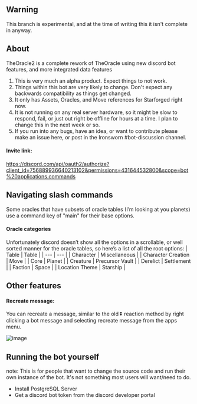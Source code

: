 ## Warning
This branch is experimental, and at the time of writing this it isn't complete in anyway.

## About
TheOracle2 is a complete rework of TheOracle using new discord bot features, and more integrated data features

1. This is very much an alpha product. Expect things to not work.
2. Things within this bot are very likely to change. Don't expect any backwards compatibility as things get changed.
3. It only has Assets, Oracles, and Move references for Starforged right now.
4. It is not running on any real server hardware, so it might be slow to respond, fail, or just out right be offline for hours at a time. I plan to change this in the next week or so.
5. If you run into any bugs, have an idea, or want to contribute please make an issue here, or post in the Ironsworn #bot-discussion channel.

#### Invite link: 
https://discord.com/api/oauth2/authorize?client_id=756889936640213102&permissions=431644532800&scope=bot%20applications.commands

## Navigating slash commands
Some oracles that have subsets of oracle tables (I’m looking at you planets) use a command key of "main" for their base options.

#### Oracle categories
Unfortunately discord doesn’t show all the options in a scrollable, or well sorted manner for the oracle tables, so here’s a list of all the root options:
| Table | Table |
| --- | --- |
| Character | Miscellaneous |
| Character Creation | Move |
| Core | Planet |
| Creature | Precursor Vault |
| Derelict | Settlement |
| Faction | Space |
| Location Theme | Starship |

## Other features
#### Recreate message:
You can recreate a message, similar to the old ⏬ reaction method by right clicking a bot message and selecting recreate message from the apps menu.

![image](https://user-images.githubusercontent.com/6792312/147948167-a1b67087-5064-40e4-b4e5-9f3738ade82a.png)

## Running the bot yourself
note: This is for people that want to change the source code and run their own instance of the bot. It's not something most users will want/need to do.
* Install PostgreSQL Server
* Get a discord bot token from the discord developer portal
